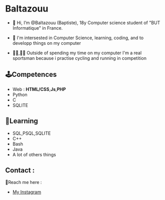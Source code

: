 # Baltazouu

* 👋 Hi, I’m @Baltazouu (Baptiste), 18y Computer science student of "BUT Informatique" in France.

* 👀 I'm intersested in Computer Science, learning, coding, and to developp things on my computer

* ​🏃‍♂️,​🚴‍♀️​ Outside of spending my time on my computer I'm a real sportsman because i practise cycling and running in competition

## 🕹️​Competences

* Web : **HTML/CSS**,**Js**,**PHP**
* Python
* C
* SQLITE

## 📝​Learning

* SQL,PSQL,SQLITE
* C++
* Bash
* Java
* A lot of  others things

## Contact :

📧​Reach me here : 
* [My Instagram](https://www.instagram.com/baptddn/?hl=fr)


